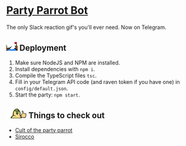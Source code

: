 # [Party Parrot Bot](https://t.me/PartyParrotBot)

The only Slack reaction gif's you'll ever need. Now on Telegram.

## ![](https://github.com/jmhobbs/cultofthepartyparrot.com/raw/master/parrots/shipitparrot.gif) Deployment
 1. Make sure NodeJS and NPM are installed.
 2. Install dependencies with ``npm i``.
 3. Compile the TypeScript files ``tsc``.
 4. Fill in your Telegram API code (and raven token if you have one) in ``config/default.json``.
 5. Start the party: ``npm start``.

## ![](https://github.com/jmhobbs/cultofthepartyparrot.com/raw/master/parrots/thumbsupparrot.gif) Things to check out
 - [Cult of the party parrot](http://cultofthepartyparrot.com/)
 - [Sirocco](https://www.youtube.com/watch?v=9T1vfsHYiKY)
